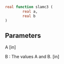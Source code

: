 ```fortran
real function slamc3 (
        real a,
        real b
)
```

## Parameters
A [in]

B : The values A and B. [in]
